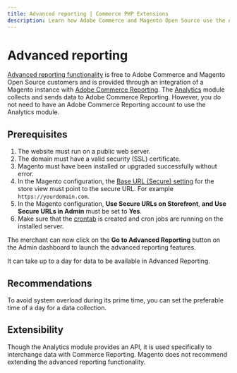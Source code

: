 ```yaml
---
title: Advanced reporting | Commerce PHP Extensions
description: Learn how Adobe Commerce and Magento Open Source use the Analytics module to collect and send data to Adobe Commerce Reporting.
---
```


# Advanced reporting

[Advanced reporting functionality](https://experienceleague.adobe.com/docs/commerce-admin/start/reporting/business-intelligence.html#advanced-reporting) is free to Adobe Commerce and Magento Open Source customers and is provided through an integration of a Magento instance with [Adobe Commerce Reporting](https://business.adobe.com/products/magento/business-intelligence.html). The [Analytics](../../module-reference/module-analytics.md) module collects and sends data to Adobe Commerce Reporting. However, you do not need to have an Adobe Commerce Reporting account to use the Analytics module.

## Prerequisites

1. The website must run on a public web server.
1. The domain must have a valid security (SSL) certificate.
1. Magento must have been installed or upgraded successfully without error.
1. In the Magento configuration, the [Base URL (Secure) setting](https://docs.magento.com/user-guide/stores/store-urls.html) for the store view must point to the secure URL. For example `https://yourdomain.com`.
1. In the Magento configuration, **Use Secure URLs on Storefront**, **and Use Secure URLs in Admin** must be set to **Yes**.
1. Make sure that the [crontab](https://experienceleague.adobe.com/docs/commerce-operations/configuration-guide/cli/configure-cron-jobs.html) is created and cron jobs are running on the installed server.

The merchant can now click on the **Go to Advanced Reporting** button on the Admin dashboard to launch the advanced reporting features.

<InlineAlert variant="info" slots="text"/>

It can take up to a day for data to be available in Advanced Reporting.

## Recommendations

To avoid system overload during its prime time, you can set the preferable time of a day for a data collection.

## Extensibility

Though the Analytics module provides an API, it is used specifically to interchange data with Commerce Reporting. Magento does not recommend extending the advanced reporting functionality.
